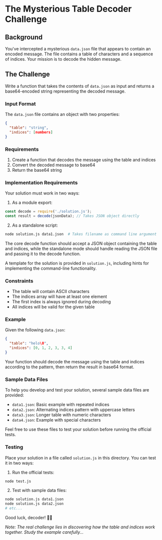 # The Mysterious Table Decoder Challenge

## Background
You've intercepted a mysterious `data.json` file that appears to contain an encoded message. The file contains a table of characters and a sequence of indices. Your mission is to decode the hidden message.

## The Challenge
Write a function that takes the contents of `data.json` as input and returns a base64-encoded string representing the decoded message.

### Input Format
The `data.json` file contains an object with two properties:
```json
{
  "table": "string",
  "indices": [numbers]
}
```

### Requirements
1. Create a function that decodes the message using the table and indices
2. Convert the decoded message to base64
3. Return the base64 string

### Implementation Requirements
Your solution must work in two ways:

1. As a module export:
```javascript
const decode = require('./solution.js');
const result = decode(jsonData); // Takes JSON object directly
```

2. As a standalone script:
```bash
node solution.js data1.json  # Takes filename as command line argument
```

The core decode function should accept a JSON object containing the table and indices, while the standalone mode should handle reading the JSON file and passing it to the decode function.

A template for the solution is provided in `solution.js`, including hints for implementing the command-line functionality.

### Constraints
- The table will contain ASCII characters
- The indices array will have at least one element
- The first index is always ignored during decoding
- All indices will be valid for the given table

### Example
Given the following `data.json`:
```json
{
  "table": "helo\0",
  "indices": [0, 1, 2, 3, 3, 4]
}
```

Your function should decode the message using the table and indices according to the pattern, then return the result in base64 format.

### Sample Data Files
To help you develop and test your solution, several sample data files are provided:
- `data1.json`: Basic example with repeated indices
- `data2.json`: Alternating indices pattern with uppercase letters
- `data3.json`: Longer table with numeric characters
- `data4.json`: Example with special characters

Feel free to use these files to test your solution before running the official tests.

### Testing
Place your solution in a file called `solution.js` in this directory. You can test it in two ways:

1. Run the official tests:
```bash
node test.js
```

2. Test with sample data files:
```bash
node solution.js data1.json
node solution.js data2.json
# etc...
```

Good luck, decoder! 🕵️‍♂️

*Note: The real challenge lies in discovering how the table and indices work together. Study the example carefully...* 